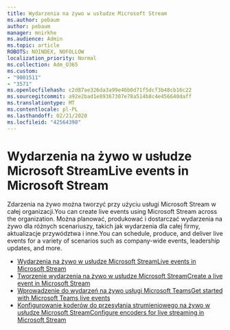 ```yaml
---
title: Wydarzenia na żywo w usłudze Microsoft Stream
ms.author: pebaum
author: pebaum
manager: mnirkhe
ms.audience: Admin
ms.topic: article
ROBOTS: NOINDEX, NOFOLLOW
localization_priority: Normal
ms.collection: Adm_O365
ms.custom:
- "9001511"
- "3571"
ms.openlocfilehash: c2d87ae326da3a99e46b0d71f5dcf3b48cb16c22
ms.sourcegitcommit: a92e2bad1e89367307e78a514b8c4e456640daff
ms.translationtype: MT
ms.contentlocale: pl-PL
ms.lasthandoff: 02/21/2020
ms.locfileid: "42564398"
---
```

# <a name="live-events-in-microsoft-stream"></a><span data-ttu-id="36649-102">Wydarzenia na żywo w usłudze Microsoft Stream</span><span class="sxs-lookup"><span data-stu-id="36649-102">Live events in Microsoft Stream</span></span>

<span data-ttu-id="36649-103">Zdarzenia na żywo można tworzyć przy użyciu usługi Microsoft Stream w całej organizacji.</span><span class="sxs-lookup"><span data-stu-id="36649-103">You can create live events using Microsoft Stream across the organization.</span></span> <span data-ttu-id="36649-104">Można planować, produkować i dostarczać wydarzenia na żywo dla różnych scenariuszy, takich jak wydarzenia dla całej firmy, aktualizacje przywództwa i inne.</span><span class="sxs-lookup"><span data-stu-id="36649-104">You can schedule, produce, and deliver live events for a variety of scenarios such as company-wide events, leadership updates, and more.</span></span>

- [<span data-ttu-id="36649-105">Wydarzenia na żywo w usłudze Microsoft Stream</span><span class="sxs-lookup"><span data-stu-id="36649-105">Live events in Microsoft Stream</span></span>](https://docs.microsoft.com/stream/live-event-overview)
- [<span data-ttu-id="36649-106">Tworzenie wydarzenia na żywo w usłudze Microsoft Stream</span><span class="sxs-lookup"><span data-stu-id="36649-106">Create a live event in Microsoft Stream</span></span>](https://docs.microsoft.com/stream/live-create-event)
- [<span data-ttu-id="36649-107">Wprowadzenie do wydarzeń na żywo usługi Microsoft Teams</span><span class="sxs-lookup"><span data-stu-id="36649-107">Get started with Microsoft Teams live events</span></span>](https://support.office.com/article/get-started-with-microsoft-teams-live-events-d077fec2-a058-483e-9ab5-1494afda578a)
- [<span data-ttu-id="36649-108">Konfigurowanie koderów do przesyłania strumieniowego na żywo w usłudze Microsoft Stream</span><span class="sxs-lookup"><span data-stu-id="36649-108">Configure encoders for live streaming in Microsoft Stream</span></span>](https://docs.microsoft.com/stream/live-encoder-setup)
